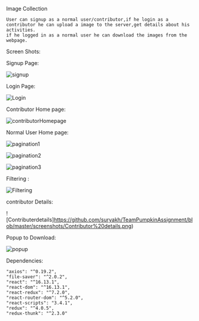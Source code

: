 Image Collection

    User can signup as a normal user/contributor,if he login as a contributor he can upload a image to the server,get details about his activities.
    if he logged in as a normal user he can download the images from the webpage.


Screen Shots:

Signup Page:

![signup](https://github.com/suryakh/TeamPumpkinAssignment/blob/master/screenshots/signup.png)


Login Page:

![Login](https://github.com/suryakh/TeamPumpkinAssignment/blob/master/screenshots/login.png)

Contributor Home page:

![contributorHomepage](https://github.com/suryakh/TeamPumpkinAssignment/blob/master/screenshots/Contributorpage.png)

Normal User Home page:

![pagination1](https://github.com/suryakh/TeamPumpkinAssignment/blob/master/screenshots/pagination1.png)


![pagination2](https://github.com/suryakh/TeamPumpkinAssignment/blob/master/screenshots/pagination2.png)


![pagination3](https://github.com/suryakh/TeamPumpkinAssignment/blob/master/screenshots/pagination3.png)

Filtering :

![Filtering](https://github.com/suryakh/TeamPumpkinAssignment/blob/master/screenshots/Filtering.png)

contributor Details:

![Contributerdetails]https://github.com/suryakh/TeamPumpkinAssignment/blob/master/screenshots/Contributor%20details.png)

Popup to Download:

![popup](https://github.com/suryakh/TeamPumpkinAssignment/blob/master/screenshots/popUp.png)


Dependencies:

    "axios": "^0.19.2",
    "file-saver": "^2.0.2",
    "react": "^16.13.1",
    "react-dom": "^16.13.1",
    "react-redux": "^7.2.0",
    "react-router-dom": "^5.2.0",
    "react-scripts": "3.4.1",
    "redux": "^4.0.5",
    "redux-thunk": "^2.3.0"
